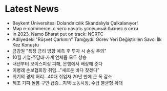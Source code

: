 # Latest News
-  Beykent Üniversitesi Dolandırıcılık Skandalıyla Çalkalanıyor!
-  Мир e-commerce: с чего начать успешный бизнес в сети
-  In 2023, Namo Bharat put on track: NCRTC
-  Adliyedeki "Rüşvet Çarkının" Tanığıydı: Görev Yeri Değiştirilen Savcı İlk Kez Konuştu
-  금감원 "특정 금리 방향 예측 후 투자 시 손실 주의"
-  10월 기업·주담대·가계 연체율 모두 상승
-  내년부터 보이스피싱 피해, 은행에서 배상해 준다
-  이병래 손보협회장 취임…"새로운 바다 찾겠다"
-  위기의 경제 허리…40대 취업자 20년 만에 큰 폭 감소
-  제조 기피·돌봄 구인 급증…지역 노동시장, 수급 불균형 확대
